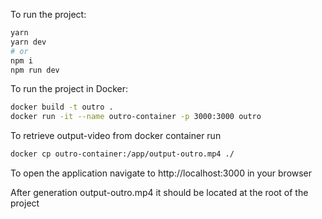 To run the project:

```bash
yarn
yarn dev
# or
npm i
npm run dev
```

To run the project in Docker:

```bash
docker build -t outro .  
docker run -it --name outro-container -p 3000:3000 outro
```

To retrieve output-video from docker container run

```bash
docker cp outro-container:/app/output-outro.mp4 ./
```

To open the application navigate to http://localhost:3000 in your browser

After generation output-outro.mp4 it should be located at the root of the project